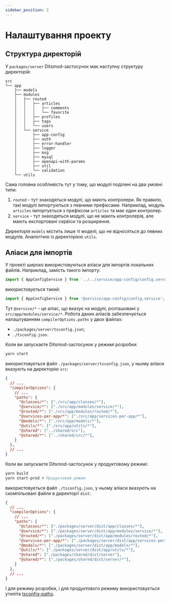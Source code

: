 ```yaml
---
sidebar_position: 2
---
```


# Налаштування проекту

## Структура директорій

У `packages/server` Ditsmod-застосунок має наступну структуру директорій:

```text
src
└── app
    ├── models
    ├── modules
    │   ├── routed
    │   │   ├── articles
    │   │   │   ├── comments
    │   │   │   └── favorite
    │   │   ├── profiles
    │   │   ├── tags
    │   │   └── users
    │   └── service
    │       ├── app-config
    │       ├── auth
    │       ├── error-handler
    │       ├── logger
    │       ├── msg
    │       ├── mysql
    │       ├── openapi-with-params
    │       ├── util
    │       └── validation
    └── utils
```

Сама головна особливість тут у тому, що модулі поділені на два умовні типи:

1. `routed` - тут знаходяться модулі, що мають контролери. Як правило, такі модулі імпортуються з певними префіксами. Наприклад, модуль `articles` імпортується з префіксом `articles` та має один контролер.
2. `service` - тут знаходяться модулі, що не мають контролерів, але мають експортовані сервіси та розширення.

Директорія `models` містить лише ті моделі, що не відносяться до певних модулів. Аналогічно із директорією `utils`.

## Аліаси для імпортів

У проекті широко використовуються аліаси для імпортів локальних файлів. Наприклад, замість такого імпорту:

```ts
import { AppConfigService } from '../../service/app-config/config.service';
```

використовується такий:

```ts
import { AppConfigService } from '@service/app-config/config.service';
```

Тут `@service/*` - це аліас, що вказує на модулі, розташовані у `src/app/modules/service/*`. Робота даних аліасів забезпечується налаштуванням `compilerOptions.paths` у двох файлах:

- `./packages/server/tsconfig.json`;
- `./tsconfig.json`.

Коли ви запускаєте Ditsmod-застосунок у режимі розробки:

```bash
yarn start
```

використовується файл `./packages/server/tsconfig.json`, у ньому аліаси вказують на директорію `src`:

```json
{
  // ...
  "compilerOptions": {
    // ...
    "paths": {
      "@classes/*": ["./src/app/classes/*"],
      "@service/*": ["./src/app/modules/service/*"],
      "@routed/*": ["./src/app/modules/routed/*"],
      "@services-per-app/*": ["./src/app/services-per-app/*"],
      "@models/*": ["./src/app/models/*"],
      "@utils/*": ["./src/app/utils/*"],
      "@shared": ["../shared/src"],
      "@shared/*": ["../shared/src/*"],
    }
  },
  // ...
}
```

Коли ви запускаєте Ditsmod-застосунок у продуктовому режимі:

```bash
yarn build
yarn start-prod # Продуктовий режим
```

використовується файл `./tsconfig.json`, у ньому аліаси вказують на скомпільовані файли в директорії `dist`:

```json
{
  // ...
  "compilerOptions": {
    // ...
    "paths": {
      "@classes/*": ["./packages/server/dist/app/classes/*"],
      "@service/*": ["./packages/server/dist/app/modules/service/*"],
      "@routed/*": ["./packages/server/dist/app/modules/routed/*"],
      "@services-per-app/*": ["./packages/server/dist/app/services-per-app/*"],
      "@models/*": ["./packages/server/dist/app/models/*"],
      "@utils/*": ["./packages/server/dist/app/utils/*"],
      "@shared": ["./packages/shared/dist/server"],
      "@shared/*": ["./packages/shared/dist/server/*"],
    }
  },
  // ...
}
```

І для режиму розробки, і для продуктового режиму використовується утиліта [tsconfig-paths][1].


[1]: https://github.com/dividab/tsconfig-paths
